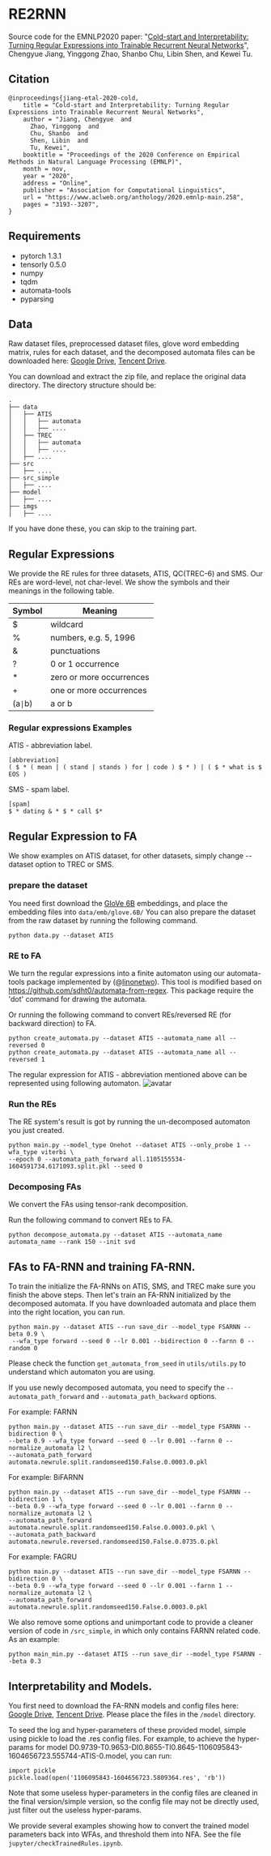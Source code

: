 # RE2RNN
Source code for the EMNLP2020 paper: "[Cold-start and Interpretability: Turning Regular Expressions into Trainable Recurrent Neural Networks](http://faculty.sist.shanghaitech.edu.cn/faculty/tukw/emnlp20reg.pdf)", Chengyue Jiang, Yinggong Zhao, Shanbo Chu, Libin Shen, and Kewei Tu. 
## Citation
```
@inproceedings{jiang-etal-2020-cold,
    title = "Cold-start and Interpretability: Turning Regular Expressions into Trainable Recurrent Neural Networks",
    author = "Jiang, Chengyue  and
      Zhao, Yinggong  and
      Chu, Shanbo  and
      Shen, Libin  and
      Tu, Kewei",
    booktitle = "Proceedings of the 2020 Conference on Empirical Methods in Natural Language Processing (EMNLP)",
    month = nov,
    year = "2020",
    address = "Online",
    publisher = "Association for Computational Linguistics",
    url = "https://www.aclweb.org/anthology/2020.emnlp-main.258",
    pages = "3193--3207",
}
```

## Requirements
- pytorch 1.3.1
- tensorly 0.5.0
- numpy
- tqdm
- automata-tools
- pyparsing

## Data
Raw dataset files, preprocessed dataset files, glove word embedding matrix, rules for each dataset, and the decomposed automata files can be downloaded here: 
[Google Drive](https://drive.google.com/file/d/1r8pMu8EwDjys8-6nHFiEJs4QtelhGqY8/view?usp=sharing), 
[Tencent Drive](https://share.weiyun.com/V8TxDWui).

You can download and extract the zip file, and replace the original data directory. The directory structure should be:
```commandline
.
├── data
│   ├── ATIS
│   │   ├── automata
│   │   ├── ....
│   ├── TREC
│   │   ├── automata
│   │   ├── ....
│   ├── ....
├── src
│   ├── ....
├── src_simple
│   ├── ....
├── model
│   ├── ....
├── imgs
│   ├── ....
``` 

If you have done these, you can skip to the training part.

## Regular Expressions
We provide the RE rules for three datasets, ATIS, QC(TREC-6) and SMS. Our REs are word-level, not char-level. We show the symbols and their meanings in the following table.

|Symbol|Meaning|
|----|----|
|$|wildcard|
|%|numbers, e.g. 5, 1996|
|&|punctuations|
|?|0 or 1 occurrence|
|*|zero or more occurrences|
|+|one or more occurrences|
|(a<code>&#124;</code>b)|a or b |

### Regular expressions Examples
ATIS - abbreviation label.
```commandline
[abbreviation]
( $ * ( mean | ( stand | stands ) for | code ) $ * ) | ( $ * what is $ EOS )
```
SMS - spam label.
```commandline
[spam]
$ * dating & * $ * call $*
```

## Regular Expression to FA
We show examples on ATIS dataset, for other datasets, simply change --dataset option to TREC or SMS.
### prepare the dataset
You need first download the [GloVe 6B](http://nlp.stanford.edu/data/wordvecs/glove.6B.zip) embeddings, and place the embedding files into ```data/emb/glove.6B/```
You can also prepare the dataset from the raw dataset by running the following command.
```commandline
python data.py --dataset ATIS
```

### RE to FA
We turn the regular expressions into a finite automaton using our automata-tools package implemented by (@[linonetwo](https://github.com/linonetwo)).
This tool is modified based on https://github.com/sdht0/automata-from-regex. 
This package require the 'dot' command for drawing the automata.

Or running the following command to convert REs/reversed RE (for backward direction) to FA.
```commandline
python create_automata.py --dataset ATIS --automata_name all --reversed 0
python create_automata.py --dataset ATIS --automata_name all --reversed 1
```
The regular expression for ATIS - abbreviation mentioned above can be represented using following automaton.
![avatar](imgs/abbreviation.split.png)

### Run the REs
The RE system's result is got by running the un-decomposed automaton you just created.
```commandline
python main.py --model_type Onehot --dataset ATIS --only_probe 1 --wfa_type viterbi \
--epoch 0 --automata_path_forward all.1105155534-1604591734.6171093.split.pkl --seed 0
```

### Decomposing FAs
We convert the FAs using tensor-rank decomposition.

Run the following command to convert REs to FA.
```commandline
python decompose_automata.py --dataset ATIS --automata_name automata_name --rank 150 --init svd
```

## FAs to FA-RNN and training FA-RNN.
To train the initialize the FA-RNNs on ATIS, SMS, and TREC make sure you finish the above steps. Then let's train an FA-RNN initialized by the decomposed automata.
If you have downloaded automata and place them into the right location, you can run.

```commandline
python main.py --dataset ATIS --run save_dir --model_type FSARNN --beta 0.9 \
 --wfa_type forward --seed 0 --lr 0.001 --bidirection 0 --farnn 0 --random 0
```
Please check the function ```get_automata_from_seed``` in ```utils/utils.py``` to understand which automaton you are using.


If you use newly decomposed automata, you need to specify the ```--automata_path_forward``` and ```--automata_path_backward``` options.

For example: FARNN
```commandline
python main.py --dataset ATIS --run save_dir --model_type FSARNN --bidirection 0 \
--beta 0.9 --wfa_type forward --seed 0 --lr 0.001 --farnn 0 --normalize_automata l2 \
--automata_path_forward automata.newrule.split.randomseed150.False.0.0003.0.pkl
```
For example: BiFARNN
```commandline
python main.py --dataset ATIS --run save_dir --model_type FSARNN --bidirection 1 \
--beta 0.9 --wfa_type forward --seed 0 --lr 0.001 --farnn 0 --normalize_automata l2 \
--automata_path_forward automata.newrule.split.randomseed150.False.0.0003.0.pkl \
--automata_path_backward automata.newrule.reversed.randomseed150.False.0.0735.0.pkl
```
For example: FAGRU
```commandline
python main.py --dataset ATIS --run save_dir --model_type FSARNN --bidirection 0 \
--beta 0.9 --wfa_type forward --seed 0 --lr 0.001 --farnn 1 --normalize_automata l2 \
--automata_path_forward automata.newrule.split.randomseed150.False.0.0003.0.pkl
```
We also remove some options and unimportant code to provide a cleaner version of code in ```/src_simple```, in which only contains FARNN related code.
As an example: 
```commandline
python main_min.py --dataset ATIS --run save_dir --model_type FSARNN --beta 0.3
```

## Interpretability and Models.
You first need to download the FA-RNN models and config files here:
[Google Drive](https://drive.google.com/file/d/1q_Bxv2ptCuo_-mLKnd25jCYv6yuYlP4k/view?usp=sharing), 
[Tencent Drive](https://share.weiyun.com/lC1TnsIy).
Please place the files in the ```/model``` directory.

To seed the log and hyper-parameters of these provided model, simple using pickle to load the .res config files.
For example, to achieve the hyper-params for model D0.9739-T0.9653-DI0.8655-TI0.8645-1106095843-1604656723.555744-ATIS-0.model, you can run:

```
import pickle
pickle.load(open('1106095843-1604656723.5809364.res', 'rb'))
```

Note that some useless hyper-parameters in the config files are cleaned in the final version/simple version, so the config file may not be directly used, just filter out the useless hyper-params. 


We provide several examples showing how to convert the trained model parameters back into WFAs, and threshold them into NFA.
See the file ```jupyter/checkTrainedRules.ipynb```.







